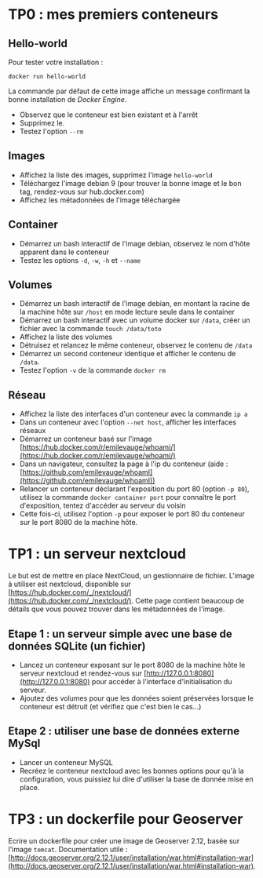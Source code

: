 # TP0 : mes premiers conteneurs

## Hello-world

Pour tester votre installation :

```
docker run hello-world
```

La commande par défaut de cette image affiche un message confirmant la bonne installation de *Docker Engine*.

- Observez que le conteneur est bien existant et à l'arrêt
- Supprimez le.
- Testez l'option `--rm`

## Images

- Affichez la liste des images, supprimez l'image `hello-world`
- Téléchargez l'image debian 9 (pour trouver la bonne image et le bon tag, rendez-vous sur hub.docker.com)
- Affichez les métadonnées de l'image téléchargée

## Container

- Démarrez un bash interactif de l'image debian, observez le nom d'hôte apparent dans le conteneur
- Testez les options `-d`, `-w`, `-h` et `--name` 

## Volumes

- Démarrez un bash interactif de l'image debian, en montant la racine de la machine hôte sur `/host` en mode lecture seule dans le container
- Démarrez un bash interactif avec un volume docker sur `/data`, créer un fichier avec la commande `touch /data/toto`
- Affichez la liste des volumes
- Détruisez et relancez le même conteneur, observez le contenu de `/data`
- Démarrez un second conteneur identique et afficher le contenu de `/data`. 
- Testez l'option `-v` de la commande `docker rm`

## Réseau

- Affichez la liste des interfaces d'un conteneur avec la commande `ip a`
- Dans un conteneur avec l'option `--net host`, afficher les interfaces réseaux
- Démarrez un conteneur basé sur l'image [https://hub.docker.com/r/emilevauge/whoami/](https://hub.docker.com/r/emilevauge/whoami/)
- Dans un navigateur, consultez la page à l'ip du conteneur (aide : [https://github.com/emilevauge/whoamI](https://github.com/emilevauge/whoamI))
- Relancer un conteneur déclarant l'exposition du port 80 (option `-p 80`), utilisez la commande `docker container port` pour connaître le port d'exposition, tentez d'accéder au serveur du voisin
- Cette fois-ci, utilisez l'option `-p` pour exposer le port 80 du conteneur sur le port 8080 de la machine hôte.

# TP1 : un serveur nextcloud

Le but est de mettre en place NextCloud, un gestionnaire de fichier.
L'image à utiliser est nextcloud, disponible sur [https://hub.docker.com/_/nextcloud/](https://hub.docker.com/_/nextcloud/). Cette page contient beaucoup de détails que vous pouvez trouver dans les métadonnées de l'image.

## Etape 1 : un serveur simple avec une base de données SQLite (un fichier)

- Lancez un conteneur exposant sur le port 8080 de la machine hôte le serveur nextcloud et rendez-vous sur [http://127.0.0.1:8080](http://127.0.0.1:8080) pour accéder à l'interface d'initialisation du serveur.
- Ajoutez des volumes pour que les données soient préservées lorsque le conteneur est détruit (et vérifiez que c'est bien le cas...)


## Etape 2 : utiliser une base de données externe MySql

- Lancer un conteneur MySQL
- Recréez le conteneur nextcloud avec les bonnes options pour qu'à la configuration, vous puissiez lui dire d'utiliser la base de donnée mise en place.

# TP3 : un dockerfile pour Geoserver

Ecrire un dockerfile pour créer une image de Geoserver 2.12, basée sur l'image `tomcat`.
Documentation utile : [http://docs.geoserver.org/2.12.1/user/installation/war.html#installation-war](http://docs.geoserver.org/2.12.1/user/installation/war.html#installation-war).
